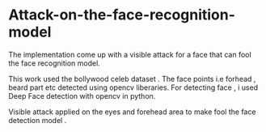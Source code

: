 # Attack-on-the-face-recognition-model

The implementation come up with a visible attack for a face that can fool the face recognition model.

This work used the bollywood celeb dataset . The face points i.e forhead , beard part etc detected using opencv liberaries. For detecting face , i used Deep Face detection with opencv in python.

Visible attack applied on the eyes and forehead area to make fool the face detection model . 
